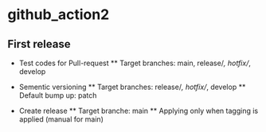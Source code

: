 # github_action2

## First release

* Test codes for Pull-request
** Target branches: main, release/*, hotfix/*, develop

* Sementic versioning
** Target branches: release/*, hotfix/*, develop
** Default bump up: patch

* Create release
** Target branche: main
** Applying only when tagging is applied (manual for main) 
